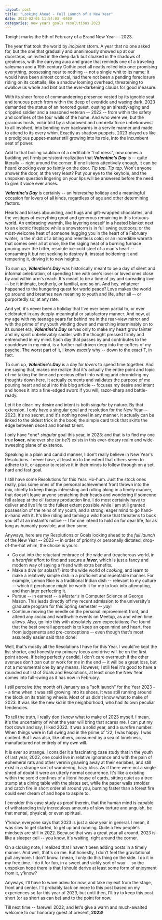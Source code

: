 ```yaml
---
layout: post
title: "Looking Ahead - Full Launch of a New Year"
date: 2023-02-05 11:54:03 -0400
categories: new years goals resolutions 2023
---
```


Tonight marks the 5th of February of a Brand New Year -- 2023.

The year that took the world by _incipient_ storm. A year that no one asked for, but the one that gradually and unanimously showed up at our doorsteps, uninvited in the deep dark but cloaked in the shadows of greatness, with the carrying aura and grace that reminds one of a traveling salesman and a 19th century Gothic poet all neatly rolled into one: promising everything, possessing near to nothing -- not a single whit to its name; it would have been almost comical, had there not been a pending foreclosure riding on its coattails, like a shadow looming overhead, threatening to swallow us whole and blot out the ever-darkening clouds for good measure.

With its sheer force of commandeering presence vested by its ignoble seat and tenuous perch from within the deep of eventide and waxing dark, 2023 demanded the status of an honored guest, ousting an already-aging and crippled soldier and a seasoned veteran -- 2022 -- from within the safety and confines of the four walls of the home. And who were we, but the gracious hosts, voluntold by a shadowed and umbrella force unbeknownst to all involved, into bending over backwards in a servile manner and made to attend to its every whim. Exactly as shadow puppets, 2023 played us like a prodigious puppet-master still growing into its role, into the incumbent seat of power.

Add to that boiling cauldron of a certifiable "hot mess", now comes a budding yet firmly persistent realization that **_Valentine's Day_** is -- quite literally -- right around the corner. If one listens attentively enough, it can be heard knocking ever so faintly on the door. _Tip tap_. _Tip tap_. Won't anyone answer the door, at the very least? Put your eye to the keyhole, and the unspoken question lingering on your lips will be answered before the need to give it voice ever arises.

**_Valentine's Day_** is certainly -- an _interesting_ holiday and a meaningful occasion for lovers of all kinds, regardless of age and other determining factors.

Hearts and kisses abounding, and hugs and gift-wrapped chocolates, and the vestiges of everything good and generous remaining in this tortuous world. An embracing warmth, like layering oneself in a heated blanket next to an electric fireplace while a snowstorm is in full swing outdoors; or the most-welcome heat of someone hugging you in the heart of a February winter, in the midst of a biting and relentless cold; or an incredible warmth that comes over all at once, like the raging heat of a burning furnace pouring over the bitter, resolute ice-cold steel of a man's heart -- consuming it but not seeking to destroy it, instead boldening it and tempering it, driving it to new heights.

To sum up, _**Valentine's Day**_ was historically meant to be a day of silent and informal celebration, of spending time with one's lover or loved ones close by and within arm's reach. It's meant to be a time of joy and spreading love -- be it intimate, brotherly, or familial, and so on. And hey, whatever happened to the hungering quest for world peace? Love makes the world go around and breathes new meaning to youth and life, after all -- or purportedly so, at any rate.

And yet, it's never been a holiday that I've ever been partial to, or ever celebrated in any deeply-meaningful or satisfactory manner. And now, at my age with my teenage years far behind me in the rear-view mirror and with the prime of my youth winding down and marching interminably on to its sunset era, **_Valentine's Day_** serves only to make my heart grow fainter and my spirit unbelievably sadder with the thought pressed firmly and entrenched in my mind. Each day that passes by and contributes to the countdown in my mind, is a further nail driven deep into the coffers of my psyche. The worst part of it, I know _exactly_ why -- down to the exact T, in fact.

To sum up, **_Valentine's Day_** is a day for _lovers_ to spend time together. And me saying that, makes me realize that it's actually the entire point and topic of me taking the time and precious effort into writing and chronicling my thoughts down here. It actually cements and validates the purpose of me pouring heart and soul into this blog article -- focuses my desire and intent and hones it into a fine-edged sword if you will, razor-sharp and battle-ready.

Let it be clear: my desire and intent is both _singular_ by nature. By that extension, I only have a singular goal and resolution for the New Year -- 2023. It's no secret, and it's nothing novel in any manner. It actually can be linked to the oldest trick in the book; the simple card trick that skirts the edge between deceit and honest talent.

I only have \*one\* _singular_ goal this year, in 2023: and that is to find my one true **lover**, wherever she (or _he_?) exists in this ever-dreary realm and wide-sweeping plane of existence.

Speaking in a plain and candid manner, I don't really believe in New Year's Resolutions. I never have, at least no to the extent that others seem to adhere to it, or appear to resolve it in their minds to follow through on a set, hard and fast goal.

I still have some Resolutions for this Year. Ho-hum. Just the stock ones really, plus some ones of the personal achievement front thrown into the mix, chiefly to keep things interesting and rolling along in a timely manner, that doesn't leave anyone scratching their heads and wondering if someone fell asleep at the ol' factory production line. I do most certainly have to deliver and live life to the fullest extent possible while I am still granted possession of the reins of my youth, and a strong, eager mind to go hand-in-hand with it. It's like riding and taming a wild horse that threatens to buck you off at an instant's notice -- I for one intend to hold on for dear life, for as long as humanly possible, and then some.

Anyways, here are my Resolutions or Goals looking ahead to the _full launch_ of the New Year -- 2023 -- in order of priority or personally dictated, drop-of-the-hat whim, the choice is yours:

- Go out into the reluctant embrace of the wide and treacherous world, in a _heartfelt_ effort to find and secure a _**lover**_, which is just a fancy and modern way of saying a friend with extra benefits.
- Make a dive (or splash?) into the wide world of _cooking_, and learn to make a relatively simple dish in a proficient and repeatable manner. For example, Lemon Rice is a traditional Indian dish -- relevant to my culture -- which it perchance might be worth it for me to look into attempting, and then later perfecting it.
- Pursue -- in earnest -- a _Master's_ in Computer Science at George Mason. This leads directly off my recent admission to the university's graduate program for this Spring semester -- _yay_!
- Continue moving the needle on the personal improvement front, and attend any _social_ and worthwhile events on Meetup, as and when time allows. Also, go into this with absolutely _zero_ expectations; I've found that the best overall approach is to keep an open mind and heart, free from judgements and pre-conceptions -- even though that's most assuredly easier said than done!

Well, that's mostly all the Resolutions I have for this Year. I would've kept the list shorter, and honestly my primary focus and drive will be on the first point above. If being perfectly candid, I don't care overmuch if the other avenues don't pan out or work for me in the end -- it will be a great loss, but not a monumental one by any means. However, I still feel it's good to have a rounded out list of Goals and Resolutions, at least once the New Year comes into full-swing as it has now in February.

I still perceive (the month of) January as a "soft launch" for the Year 2023 -- a time when it was still growing into its shoes. It was still running around the block on its training wheels. Most of us didn't know what to make of 2023. It was like the new kid in the neighborhood, who had its own peculiar tendencies.

To tell the truth, I really don't know what to make of 2023 myself. I mean, it's the uncertainty of what the year will bring that scares me. I can put my foot down and say, I liked 2022. It was a solid year, and a surefire number. When things were in full swing and in the prime of '22, I was happy. I was content. But I was also, like others, consumed by a sea of loneliness, manufactured not entirely of my own will.

It is ever so strange. I consider it a fascinating case study that in the youth of last year, 2022, one could live in relative ignorance and with the pain of ephemeral rats and other vermin gnawing away at their earlobes, and still exist in a strange sort of wandering, hazy bliss. As if there were not a single shred of doubt it were an utterly normal occurrence. It's like a existing within the sordid confines of a literal house of cards, sitting quiet as a tree stump at a dining table with the plates set, while the paper walls smolder and catch fire in short order all around you, burning faster than a forest fire could ever dream of and hope to aspire to.

I consider this case study as proof therein, that the human mind is capable of withstanding truly incredulous amounts of slow torture and anguish, be that mental, physical, or even spiritual.

Y'know, everyone says that 2023 is just a _slow_ year in general. I mean, it was slow to get started, to get up and running. Quite a few people's mindsets are still in 2022. Because that was a great year all around. 2023 is like a sleeper cell -- you know, it's waiting, right around the corner.

On a closing note, I realized that I haven't been adding posts in a timely manner. And well, that's on me. But honestly, I don't feel the gravitational pull anymore. I don't know. I mean, I only do this thing on the side. I do it in my free time. I do it for fun, in a sweet and sickly sort of way -- so the unspoken hope there is that I should derive at least some form of enjoyment from it, y'know?

Anyways, I'll have to wave adieu for now, and take my exit from the stage, front and center. I'll probably tack on more to this post based on my experiences so far this year of 2023, but until then, I'll try to keep this post short (or as short as can be) and to the point for now.

Till next time -- farewell 2022, and let's give a warm and much-awaited welcome to our honorary guest at present, **2023**!
